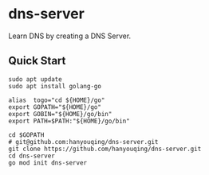 # dns-server
Learn DNS by creating a DNS Server.

## Quick Start

```shell
sudo apt update
sudo apt install golang-go

alias  togo="cd ${HOME}/go"
export GOPATH="${HOME}/go"
export GOBIN="${HOME}/go/bin"
export PATH=$PATH:"${HOME}/go/bin"

cd $GOPATH
# git@github.com:hanyouqing/dns-server.git
git clone https://github.com/hanyouqing/dns-server.git
cd dns-server
go mod init dns-server
```
